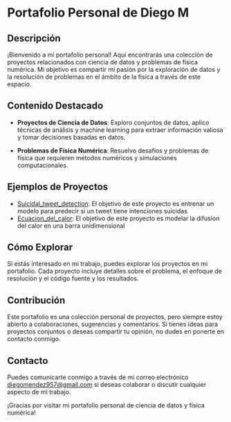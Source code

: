 # Portafolio Personal de Diego M

## Descripción
¡Bienvenido a mi portafolio personal! Aquí encontrarás una colección de proyectos relacionados con ciencia de datos y problemas de física numérica. Mi objetivo es compartir mi pasión por la exploración de datos y la resolución de problemas en el ámbito de la física a través de este espacio.

## Contenido Destacado
- **Proyectos de Ciencia de Datos**: Exploro conjuntos de datos, aplico técnicas de análisis y machine learning para extraer información valiosa y tomar decisiones basadas en datos.

- **Problemas de Física Numérica**: Resuelvo desafíos y problemas de física que requieren métodos numéricos y simulaciones computacionales.

## Ejemplos de Proyectos
- [Suicidal_tweet_detection](https://github.com/zac3e/Portafolio_1/blob/main/Data_Science/Suicidal_tweet_detection.ipynb): El objetivo de este proyecto es entrenar un modelo para predecir si un tweet tiene intenciones suicidas
- [Ecuacion_del_calor](https://github.com/zac3e/Portafolio_1/blob/main/Fisica/Ecuacion_del_calor.py): El objetivo de este proyecto es modelar la difusion del calor en una barra unidimensional

## Cómo Explorar
Si estás interesado en mi trabajo, puedes explorar los proyectos en mi portafolio. Cada proyecto incluye detalles sobre el problema, el enfoque de resolución y el código fuente y los resultados.

## Contribución
Este portafolio es una colección personal de proyectos, pero siempre estoy abierto a colaboraciones, sugerencias y comentarios. Si tienes ideas para proyectos conjuntos o deseas compartir tu opinión, no dudes en ponerte en contacto conmigo.

## Contacto
Puedes comunicarte conmigo a través de mi correo electrónico diegomendez957@gmail.com si deseas colaborar o discutir cualquier aspecto de mi trabajo.

¡Gracias por visitar mi portafolio personal de ciencia de datos y física numérica!
